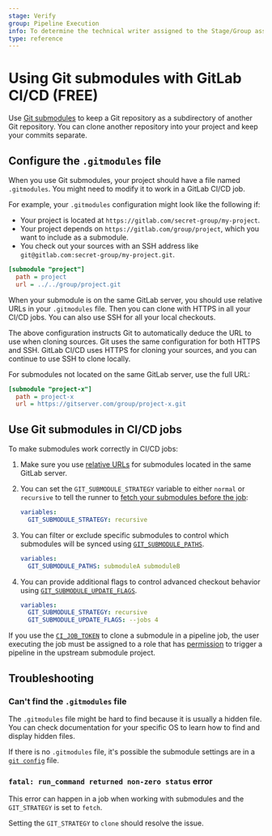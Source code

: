 ```yaml
---
stage: Verify
group: Pipeline Execution
info: To determine the technical writer assigned to the Stage/Group associated with this page, see https://about.gitlab.com/handbook/product/ux/technical-writing/#assignments
type: reference
---
```


# Using Git submodules with GitLab CI/CD **(FREE)**

Use [Git submodules](https://git-scm.com/book/en/v2/Git-Tools-Submodules) to keep
a Git repository as a subdirectory of another Git repository. You can clone another
repository into your project and keep your commits separate.

## Configure the `.gitmodules` file

When you use Git submodules, your project should have a file named `.gitmodules`.
You might need to modify it to work in a GitLab CI/CD job.

For example, your `.gitmodules` configuration might look like the following if:

- Your project is located at `https://gitlab.com/secret-group/my-project`.
- Your project depends on `https://gitlab.com/group/project`, which you want
  to include as a submodule.
- You check out your sources with an SSH address like `git@gitlab.com:secret-group/my-project.git`.

```ini
[submodule "project"]
  path = project
  url = ../../group/project.git
```

When your submodule is on the same GitLab server, you should use relative URLs in
your `.gitmodules` file. Then you can clone with HTTPS in all your CI/CD jobs. You
can also use SSH for all your local checkouts.

The above configuration instructs Git to automatically deduce the URL to
use when cloning sources. Git uses the same configuration for both HTTPS and SSH.
GitLab CI/CD uses HTTPS for cloning your sources, and you can continue to use SSH
to clone locally.

For submodules not located on the same GitLab server, use the full URL:

```ini
[submodule "project-x"]
  path = project-x
  url = https://gitserver.com/group/project-x.git
```

## Use Git submodules in CI/CD jobs

To make submodules work correctly in CI/CD jobs:

1. Make sure you use [relative URLs](#configure-the-gitmodules-file)
   for submodules located in the same GitLab server.
1. You can set the `GIT_SUBMODULE_STRATEGY` variable to either `normal` or `recursive`
   to tell the runner to [fetch your submodules before the job](runners/configure_runners.md#git-submodule-strategy):

   ```yaml
   variables:
     GIT_SUBMODULE_STRATEGY: recursive
   ```

1. You can filter or exclude specific submodules to control which submodules will be synced using
   [`GIT_SUBMODULE_PATHS`](runners/configure_runners.md#git-submodule-paths).

   ```yaml
   variables:
     GIT_SUBMODULE_PATHS: submoduleA submoduleB
   ```

1. You can provide additional flags to control advanced checkout behavior using
   [`GIT_SUBMODULE_UPDATE_FLAGS`](runners/configure_runners.md#git-submodule-update-flags).

   ```yaml
   variables:
     GIT_SUBMODULE_STRATEGY: recursive
     GIT_SUBMODULE_UPDATE_FLAGS: --jobs 4
   ```

If you use the [`CI_JOB_TOKEN`](jobs/ci_job_token.md) to clone a submodule in a
pipeline job, the user executing the job must be assigned to a role that has
[permission](../user/permissions.md#gitlab-cicd-permissions) to trigger a pipeline
in the upstream submodule project.

## Troubleshooting

### Can't find the `.gitmodules` file

The `.gitmodules` file might be hard to find because it is usually a hidden file.
You can check documentation for your specific OS to learn how to find and display
hidden files.

If there is no `.gitmodules` file, it's possible the submodule settings are in a
[`git config`](https://www.atlassian.com/git/tutorials/setting-up-a-repository/git-config) file.

### `fatal: run_command returned non-zero status` error

This error can happen in a job when working with submodules and the `GIT_STRATEGY` is set to `fetch`.

Setting the `GIT_STRATEGY` to `clone` should resolve the issue.
